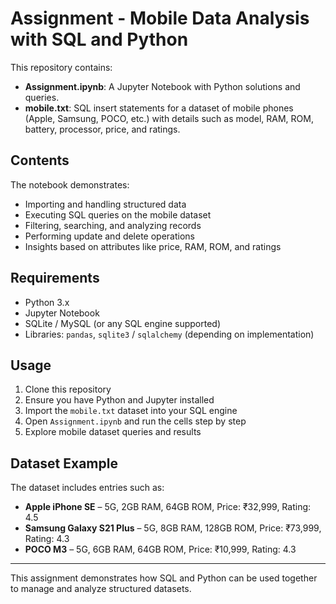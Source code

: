 # Assignment - Mobile Data Analysis with SQL and Python

This repository contains:
- **Assignment.ipynb**: A Jupyter Notebook with Python solutions and queries.  
- **mobile.txt**: SQL insert statements for a dataset of mobile phones (Apple, Samsung, POCO, etc.) with details such as model, RAM, ROM, battery, processor, price, and ratings.  

## Contents
The notebook demonstrates:
- Importing and handling structured data  
- Executing SQL queries on the mobile dataset  
- Filtering, searching, and analyzing records  
- Performing update and delete operations  
- Insights based on attributes like price, RAM, ROM, and ratings  

## Requirements
- Python 3.x  
- Jupyter Notebook  
- SQLite / MySQL (or any SQL engine supported)  
- Libraries: `pandas`, `sqlite3` / `sqlalchemy` (depending on implementation)  

## Usage
1. Clone this repository  
2. Ensure you have Python and Jupyter installed  
3. Import the `mobile.txt` dataset into your SQL engine  
4. Open `Assignment.ipynb` and run the cells step by step  
5. Explore mobile dataset queries and results  

## Dataset Example
The dataset includes entries such as:  
- **Apple iPhone SE** – 5G, 2GB RAM, 64GB ROM, Price: ₹32,999, Rating: 4.5  
- **Samsung Galaxy S21 Plus** – 5G, 8GB RAM, 128GB ROM, Price: ₹73,999, Rating: 4.3  
- **POCO M3** – 5G, 6GB RAM, 64GB ROM, Price: ₹10,999, Rating: 4.3  

---

This assignment demonstrates how SQL and Python can be used together to manage and analyze structured datasets.
